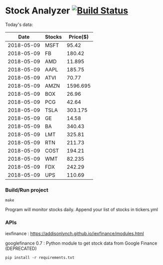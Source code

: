 # Stock Analyzer [![Build Status](https://travis-ci.org/ogoyal/StockAnalyzer.svg?branch=master)](https://travis-ci.org/ogoyal/StockAnalyzer)

Today's data:

| Date| Stocks| Price($) | 
| --- | --- | ---  | 
| 2018-05-09| MSFT| 95.42 | 
| 2018-05-09| FB| 180.42 | 
| 2018-05-09| AMD| 11.895 | 
| 2018-05-09| AAPL| 185.75 | 
| 2018-05-09| ATVI| 70.77 | 
| 2018-05-09| AMZN| 1596.695 | 
| 2018-05-09| BOX| 26.96 | 
| 2018-05-09| PCG| 42.64 | 
| 2018-05-09| TSLA| 303.175 | 
| 2018-05-09| GE| 14.58 | 
| 2018-05-09| BA| 340.43 | 
| 2018-05-09| LMT| 325.81 | 
| 2018-05-09| RTN| 211.73 | 
| 2018-05-09| COST| 194.21 | 
| 2018-05-09| WMT| 82.235 | 
| 2018-05-09| FDX| 242.29 | 
| 2018-05-09| UPS| 110.69 | 

### Build/Run project

```
make
```

Program will monitor stocks daily. Append your list of stocks in tickers.yml

### APIs
iexfinance : https://addisonlynch.github.io/iexfinance/modules.html

googlefinance 0.7 : Python module to get stock data from Google Finance (DEPRECATED)

```
pip install -r requirements.txt
```
